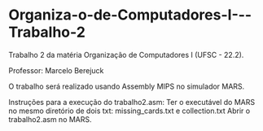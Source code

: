 # Organiza-o-de-Computadores-I---Trabalho-2
Trabalho 2 da matéria Organização de  Computadores I (UFSC - 22.2).

Professor: Marcelo Berejuck



O trabalho será realizado usando Assembly MIPS no simulador MARS.

Instruções para a execução do trabalho2.asm:
    Ter o executável do MARS no mesmo diretório de dois txt: missing_cards.txt e collection.txt
    Abrir o trabalho2.asm no MARS.
     